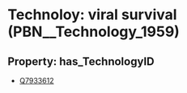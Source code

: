 # Technoloy: __viral survival__ (PBN__Technology_1959)

## Property: has_TechnologyID

* [Q7933612](Q7933612)

